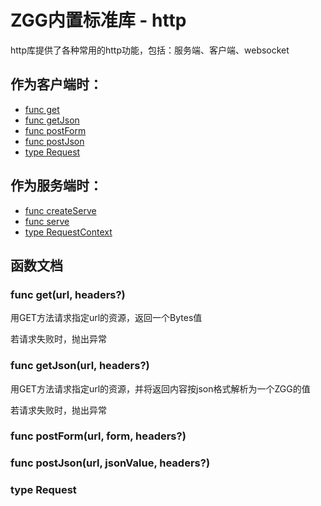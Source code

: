 # ZGG内置标准库 - http

http库提供了各种常用的http功能，包括：服务端、客户端、websocket

## 作为客户端时：
* [func get](#get)
* [func getJson](#getJson)
* [func postForm](#postForm)
* [func postJson](#postJson)
* [type Request](#Request)

## 作为服务端时：
* [func createServe](#createServe)
* [func serve](#serve)
* [type RequestContext](#RequestContext)

## 函数文档

### <div id="get">func get(url, headers?)</div>
用GET方法请求指定url的资源，返回一个Bytes值

若请求失败时，抛出异常

### <div id="getJson">func getJson(url, headers?)</div>
用GET方法请求指定url的资源，并将返回内容按json格式解析为一个ZGG的值

若请求失败时，抛出异常

### <div id="postForm">func postForm(url, form, headers?)</div>
### <div id="postJson">func postJson(url, jsonValue, headers?)</div>
### <div id="Request">type Request</div>